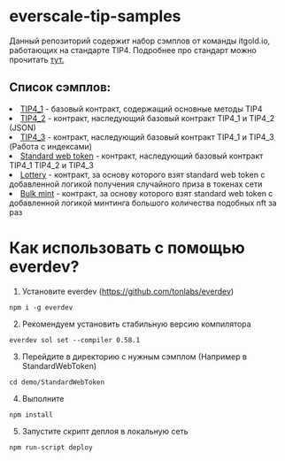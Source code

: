 # everscale-tip-samples

Данный репозиторий содержит набор сэмплов от команды itgold.io, работающих на стандарте TIP4. Подробнее про стандарт можно прочитать <a href="https://github.com/nftalliance/docs/blob/main/src/standard/TIP-4">тут.</a>

<h2>Список сэмплов:</h2>
  <li><a href="/demo/TIP4_1">TIP4_1</a> - базовый контракт, содержащий основные методы TIP4</li>
  <li><a href="/demo/TIP4_2">TIP4_2</a> - контракт, наследующий базовый контракт TIP4_1 и TIP4_2 (JSON)</li>
  <li><a href="/demo/TIP4_3">TIP4_3</a> - контракт, наследующий базовый контракт TIP4_1 и TIP4_3 (Работа с индексами)</li>
  <li><a href="/demo/StandardWebToken">Standard web token</a> - контракт, наследующий базовый контракт TIP4_1 TIP4_2 и TIP4_3</li>
  <li><a href="/demo/Lottery">Lottery</a> - контракт, за основу которого взят standard web token с добавленной логикой получения случайного приза в токенах сети</li>
  <li><a href="/demo/BulkMint">Bulk mint</a> - контракт, за основу которого взят standard web token с добавленной логикой минтинга большого количества подобных nft за раз </li>
</ol>

<h1>Как использовать с помощью everdev?</h1>

1. Установите everdev (https://github.com/tonlabs/everdev)

`npm i -g everdev`

2. Рекомендуем установить стабильную версию компилятора
   
`everdev sol set --compiler 0.58.1`

3. Перейдите в директорию с нужным сэмплом (Например в StandardWebToken)
   
`cd demo/StandardWebToken`

4. Выполните
   
`npm install`

5. Запустите скрипт деплоя в локальную сеть
   
`npm run-script deploy`
